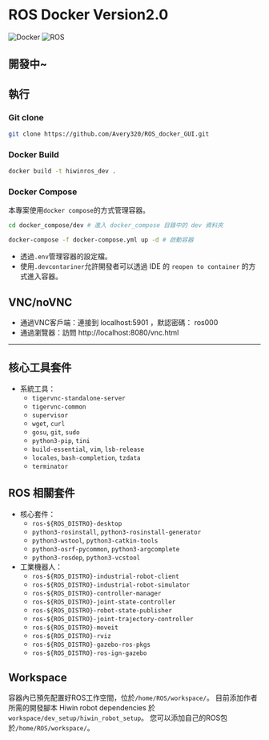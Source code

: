 # ROS Docker Version2.0
![Docker](https://img.shields.io/badge/Docker-blue?logo=docker)
![ROS](https://img.shields.io/badge/ROS-Noetic-blueviolet?logo=ros)

開發中~
---
## 執行
### Git clone 
```bash
git clone https://github.com/Avery320/ROS_docker_GUI.git
```
### Docker Build
```bash
docker build -t hiwinros_dev .
```
### Docker Compose
本專案使用`docker compose`的方式管理容器。
```bash
cd docker_compose/dev # 進入 docker_compose 目錄中的 dev 資料夾
```
```bash
docker-compose -f docker-compose.yml up -d # 啟動容器
```
- 透過`.env`管理容器的設定檔。
- 使用`.devcontariner`允許開發者可以透過 IDE 的 `reopen to container` 的方式進入容器。

## VNC/noVNC
- 通過VNC客戶端：連接到 localhost:5901 ，默認密碼： ros000
- 通過瀏覽器：訪問 http://localhost:8080/vnc.html
---
## 核心工具套件
- 系統工具：
  - `tigervnc-standalone-server`
  - `tigervnc-common`
  - `supervisor`
  - `wget`, `curl`
  - `gosu`, `git`, `sudo`
  - `python3-pip`, `tini`
  - `build-essential`, `vim`, `lsb-release`
  - `locales`, `bash-completion`, `tzdata`
  - `terminator`

## ROS 相關套件
- 核心套件：
  - `ros-${ROS_DISTRO}-desktop`
  - `python3-rosinstall`, `python3-rosinstall-generator`
  - `python3-wstool`, `python3-catkin-tools`
  - `python3-osrf-pycommon`, `python3-argcomplete`
  - `python3-rosdep`, `python3-vcstool`
- 工業機器人：
  - `ros-${ROS_DISTRO}-industrial-robot-client`
  - `ros-${ROS_DISTRO}-industrial-robot-simulator`
  - `ros-${ROS_DISTRO}-controller-manager`
  - `ros-${ROS_DISTRO}-joint-state-controller`
  - `ros-${ROS_DISTRO}-robot-state-publisher`
  - `ros-${ROS_DISTRO}-joint-trajectory-controller`
  - `ros-${ROS_DISTRO}-moveit`
  - `ros-${ROS_DISTRO}-rviz`
  - `ros-${ROS_DISTRO}-gazebo-ros-pkgs`
  - `ros-${ROS_DISTRO}-ros-ign-gazebo`


## Workspace
容器內已預先配置好ROS工作空間，位於`/home/ROS/workspace/`。
目前添加作者所需的開發腳本 Hiwin robot dependencies 於`workspace/dev_setup/hiwin_robot_setup`。
您可以添加自己的ROS包於`/home/ROS/workspace/`。

